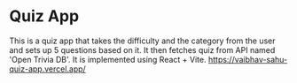 # Quiz App

This is a quiz app that takes the difficulty and the category from the user and sets up 5 questions based on it. It then fetches quiz from API named 'Open Trivia DB'.
It is implemented using React + Vite. 
https://vaibhav-sahu-quiz-app.vercel.app/
